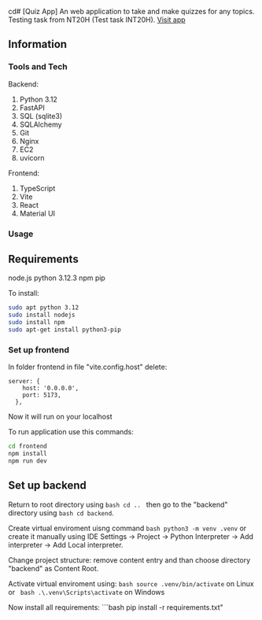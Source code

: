 cd# [Quiz App]
An web application to take and make quizzes for any topics. Testing task from NT20H (Test task INT20H). [Visit app](http://13.60.96.236:5173)

## Information

### Tools and Tech

Backend:
1. Python 3.12
2. FastAPI
3. SQL (sqlite3)
4. SQLAlchemy
5. Git
6. Nginx
7. EC2
8. uvicorn

Frontend:
1. TypeScript
2. Vite
3. React
4. Material UI

### Usage

## Requirements

node.js
python 3.12.3
npm
pip

To install:
```bash
sudo apt python 3.12
sudo install nodejs
sudo install npm
sudo apt-get install python3-pip
```

### Set up frontend

In folder frontend in file "vite.config.host" delete:
```
server: {
    host: '0.0.0.0',
    port: 5173,
  },
```
Now it will run on your localhost

To run application use this commands:
```bash
cd frontend
npm install
npm run dev
```

## Set up backend

Return to root directory using ```bash cd .. ```  then go to the "backend" directory using ```bash cd backend```.


Create virtual enviroment uisng command ```bash python3 -m venv .venv``` or create it manually using IDE Settings -> Project -> Python Interpreter -> Add interpreter -> Add Local interpreter.


Change project structure: remove content entry and than choose directory "backend" as Content Root.


Activate virtual enviroment using: ```bash source .venv/bin/activate``` on Linux or ``` bash .\.venv\Scripts\activate``` on Windows


Now install all requirements: ```bash pip install -r requirements.txt" 
